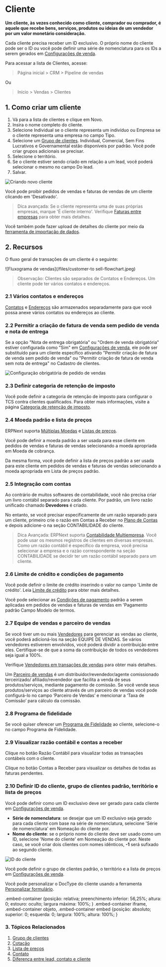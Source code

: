 # Cliente



**Um cliente, às vezes conhecido como cliente, comprador ou comprador, é aquele
que recebe bens, serviços, produtos ou ideias de um vendedor por um valor monetário
consideração.**


Cada cliente precisa receber um ID exclusivo. O próprio nome do cliente pode ser o ID ou você pode definir uma série de nomenclatura para os IDs a serem gerados em [Configurações de venda](/docs/pt/selling/selling-settings). 


Para acessar a lista de Clientes, acesse:
> Página inicial > CRM > Pipeline de vendas


Ou


> Início > Vendas > Clientes


## 1. Como criar um cliente


1. Vá para a lista de clientes e clique em Novo.
2. Insira o nome completo do cliente.
3. Selecione Individual se o cliente representa um indivíduo ou Empresa se o cliente representa uma empresa no campo Tipo.
4. Selecione um [Grupo de clientes](/docs/pt/CRM/customer-group). Individual, Comercial, Sem Fins Lucrativos e Governamental estão disponíveis por padrão. Você pode criar grupos adicionais se precisar.
5. Selecione o território.
6. Se o cliente estiver sendo criado em relação a um lead, você poderá selecionar o mesmo no campo Do lead.
7. Salvar.


![Criando novo cliente](/files/create-customer.gif)


Você pode proibir pedidos de vendas e faturas de vendas de um cliente clicando em 'Desativado'.


>Dica avançada: Se o cliente representa uma de suas próprias empresas, marque 'É cliente interno'. Verifique [Faturas entre empresas](/docs/pt/accounts/inter-company-invoices) para obter mais detalhes.


Você também pode fazer upload de detalhes do cliente por meio da [ferramenta de importação de dados](/docs/pt/setting-up/data/data-import).


## 2. Recursos


O fluxo geral de transações de um cliente é o seguinte:


![Fluxograma de vendas](/files/customer-to sell-flowchart.jpeg)


> Observação: Clientes são separados de Contatos e Endereços. Um cliente pode
ter vários contatos e endereços.


### 2.1 Vários contatos e endereços


[Contatos](/docs/pt/CRM/contact) e [Endereços](/docs/pt/CRM/address) são armazenados separadamente para que você possa
anexe vários contatos ou endereços ao cliente.


### 2.2 Permitir a criação de fatura de venda sem pedido de venda e nota de entrega


Se a opção "Nota de entrega obrigatória" ou "Ordem de venda obrigatória" estiver configurada como "Sim" em [Configurações de venda](/docs/pt/selling/selling-settings), ele pode ser substituído para um cliente específico ativando "Permitir criação de fatura de venda sem pedido de venda" ou "Permitir criação de fatura de venda sem nota de entrega" no Cadastro de clientes.


![Configuração obrigatória de pedido de vendas](/files/customer-so-dn-required.png)


### 2.3 Definir categoria de retenção de imposto


Você pode definir a categoria de retenção de imposto para configurar o TCS contra clientes qualificados. Para obter mais informações, visite a página [Categoria de retenção de imposto](/docs/pt/accounts/tax-withholding-category).


### 2.4 Moeda padrão e lista de preços


ERPNext suporta [Múltiplas Moedas](/docs/pt/accounts/multi-currency-accounting) e [Listas de preços](/docs/pt/stock/price-lists).


Você pode definir a moeda padrão a ser usada para esse cliente em pedidos de vendas e faturas de vendas selecionando a moeda apropriada em Moeda de cobrança.


Da mesma forma, você pode definir a lista de preços padrão a ser usada para este cliente em pedidos de vendas e faturas de vendas selecionando a moeda apropriada em Lista de preços padrão.


### 2.5 Integração com contas


Ao contrário de muitos softwares de contabilidade, você não precisa criar um livro contábil separado para cada cliente.
Por padrão, um livro razão unificado chamado **Devedores** é criado.


No entanto, se você precisar especificamente de um razão separado para um cliente, primeiro crie o razão em
Contas a Receber no [Plano de Contas](/docs/pt/accounts/chart-of-accounts.html) e depois adicione-o na seção CONTABILIDADE do cliente.


>Dica Avançada: ERPNext suporta [Contabilidade Multiempresa](/docs/pt/accounts/inter-company-journal-entry). Você pode usar os mesmos registros de clientes em diversas empresas. Como um razão contábil é específico da empresa, você precisa selecionar a empresa e o razão correspondente na seção CONTABILIDADE se decidir ter um razão contábil separado para um cliente.


### 2.6 Limite de crédito e condições de pagamento


Você pode definir o limite de crédito inserindo o valor no campo 'Limite de crédito'. Leia [Limite de crédito](/docs/pt/accounts/credit-limit) para obter mais detalhes.


Você pode selecionar as [Condições de pagamento](/docs/pt/accounts/payment-terms) padrão a serem aplicadas em pedidos de vendas e faturas de vendas em 'Pagamento padrão Campo Modelo de termos.


### 2.7 Equipe de vendas e parceiro de vendas


Se você tiver um ou mais [Vendedores](/docs/pt/CRM/sales-person) para gerenciar as vendas ao cliente, você poderá adicioná-los na seção EQUIPE DE VENDAS. Se vários vendedores estiverem envolvidos, você poderá dividir a contribuição entre eles. Certifique-se de que a soma da contribuição de todos os vendedores seja igual a 100%.


Verifique [Vendedores em transações de vendas](/docs/pt/selling/articles/sales-persons-in-the-sales-transactions) para obter mais detalhes. 


Um [Parceiro de vendas](/docs/pt/selling/sales-partner) é um distribuidor/revendedor/agente comissionado terceirizado/
afiliado/revendedor que facilita a venda de seus produtos/serviços, mediante pagamento de comissão.
Se você vende seus produtos/serviços ao cliente através de um parceiro de vendas você pode configurá-lo no campo ‘Parceiro de Vendas’ e mencionar a ‘Taxa de Comissão’ para cálculo da comissão.


### 2.8 Programa de fidelidade


Se você quiser oferecer um [Programa de Fidelidade](/docs/pt/accounts/loyalty-program) ao cliente, selecione-o no campo Programa de Fidelidade. 


### 2.9 Visualizar razão contábil e contas a receber


Clique no botão Razão Contábil para visualizar todas as transações contábeis com o cliente.


Clique no botão Contas a Receber para visualizar os detalhes de todas as faturas pendentes.


### 2.10 Definir ID do cliente, grupo de clientes padrão, território e lista de preços


Você pode definir como um ID exclusivo deve ser gerado para cada cliente em [Configurações de venda](/docs/pt/selling/selling-settings).


* **Série de nomenclatura**: se desejar que um ID exclusivo seja gerado para cada cliente com base na série de nomenclatura, selecione 'Série de nomenclatura' em Nomeação do cliente por.
* **Nome do cliente**: se o próprio nome do cliente deve ser usado como um ID, selecione 'Nome do cliente' em Nomeação do cliente por. Neste caso, se você criar dois clientes com nomes idênticos, **-1** será sufixado ao segundo cliente.


![ID do cliente](/files/customer-with-identical-names.png)


Você pode definir o grupo de clientes padrão, o território e a lista de preços em [Configurações de venda](/docs/pt/selling/selling-settings).


Você pode personalizar o DocType do cliente usando a ferramenta [Personalizar formulário](/docs/pt/customize-erpnext/custom-field).



.embed-container {posição: relativa; preenchimento inferior: 56,25%; altura: 0; estouro: oculto; largura máxima: 100%; } .embed-container iframe, .embed-container objeto, .embed-container embed {posição: absoluto; superior: 0; esquerda: 0; largura: 100%; altura: 100%; }
 





### 3. Tópicos Relacionados


1. [Grupo de clientes](/docs/pt/CRM/customer-group)
2. [Cotação](/docs/pt/selling/quotation)
3. [Lista de preços](/docs/pt/stock/price-lists)
4. [Contato](/docs/pt/CRM/contact)
5. [Diferença entre lead, contato e cliente](/docs/pt/CRM/articles/difference_between_lead_contact_and_customer)



